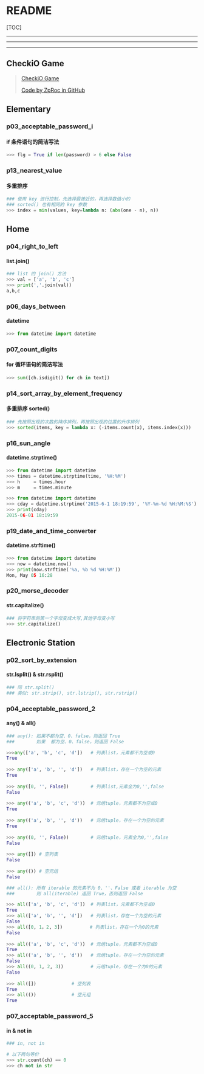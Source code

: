 # README



[TOC]



---
---
---



## CheckiO Game


>   [CheckiO Game](https://py.checkio.org/)
>
>   [Code by ZpRoc in GitHub](https://github.com/ZpRoc/checkio)



## Elementary


### p03_acceptable_password_i

#### if 条件语句的简洁写法

```python
>>> flg = True if len(password) > 6 else False
```


### p13_nearest_value

#### 多重排序

```python
### 使用 key 进行控制，先选择最接近的，再选择数值小的
### sorted() 也有相同的 key 参数
>>> index = min(values, key=lambda n: (abs(one - n), n))
```



## Home


### p04_right_to_left

#### list.join()

```python
### list 的 join() 方法
>>> val = ['a', 'b', 'c']
>>> print(','.join(val))
a,b,c
```


### p06_days_between

#### datetime

```python
>>> from datetime import datetime
```


### p07_count_digits

#### for 循环语句的简洁写法

```python
>>> sum([ch.isdigit() for ch in text])
```


### p14_sort_array_by_element_frequency

#### 多重排序 sorted()

```python
### 先按照出现的次数的降序排列，再按照出现的位置的升序排列
>>> sorted(items, key = lambda x: (-items.count(x), items.index(x)))
```


### p16_sun_angle

#### datetime.strptime()

```python
>>> from datetime import datetime
>>> times = datetime.strptime(time, '%H:%M')
>>> h     = times.hour
>>> m     = times.minute
```

```python
>>> from datetime import datetime
>>> cday = datetime.strptime('2015-6-1 18:19:59', '%Y-%m-%d %H:%M:%S')
>>> print(cday)
2015-06-01 18:19:59
```


### p19_date_and_time_converter

#### datetime.strftime()

```python
>>> from datetime import datetime
>>> now = datetime.now()
>>> print(now.strftime('%a, %b %d %H:%M'))
Mon, May 05 16:28
```


### p20_morse_decoder

#### str.capitalize()

```python
### 将字符串的第一个字母变成大写,其他字母变小写
>>> str.capitalize()
```



## Electronic Station


### p02_sort_by_extension

#### str.lsplit() & str.rsplit()

```python
### 同 str.split()
### 类似: str.strip(), str.lstrip(), str.rstrip()
```


### p04_acceptable_password_2

#### any() & all()

```python
### any(): 如果不都为空、0、false，则返回 True
###        如果  都为空、0、false，则返回 False

>>>any(['a', 'b', 'c', 'd'])   # 列表list，元素都不为空或0
True
 
>>> any(['a', 'b', '', 'd'])   # 列表list，存在一个为空的元素
True
 
>>> any([0, '', False])        # 列表list,元素全为0,'',false
False
 
>>> any(('a', 'b', 'c', 'd'))  # 元组tuple，元素都不为空或0
True
 
>>> any(('a', 'b', '', 'd'))   # 元组tuple，存在一个为空的元素
True
 
>>> any((0, '', False))        # 元组tuple，元素全为0,'',false
False
  
>>> any([]) # 空列表
False
 
>>> any(()) # 空元组
False
```

```python
### all(): 所有 iterable 的元素不为 0、''、False 或者 iterable 为空
###        则 all(iterable) 返回 True，否则返回 False

>>> all(['a', 'b', 'c', 'd'])  # 列表list，元素都不为空或0
True
>>> all(['a', 'b', '', 'd'])   # 列表list，存在一个为空的元素
False
>>> all([0, 1，2, 3])          # 列表list，存在一个为0的元素
False
   
>>> all(('a', 'b', 'c', 'd'))  # 元组tuple，元素都不为空或0
True
>>> all(('a', 'b', '', 'd'))   # 元组tuple，存在一个为空的元素
False
>>> all((0, 1, 2, 3))          # 元组tuple，存在一个为0的元素
False
   
>>> all([])             # 空列表
True
>>> all(())             # 空元组
True
```


### p07_acceptable_password_5

#### in & not in

```python
### in, not in

# 以下两句等价
>>> str.count(ch) == 0
>>> ch not in str
```









